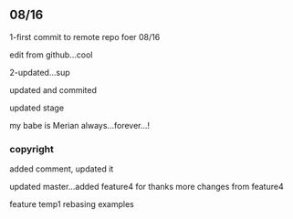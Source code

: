 ## 08/16
1-first commit to remote repo foer 08/16

edit from github...cool

2-updated...sup

updated and commited

updated stage

my babe is Merian
 always...forever...!
 
 ### copyright
 added comment, updated it
 
 updated master...added feature4 for thanks
 more changes from feature4
 
 
 feature temp1 rebasing examples